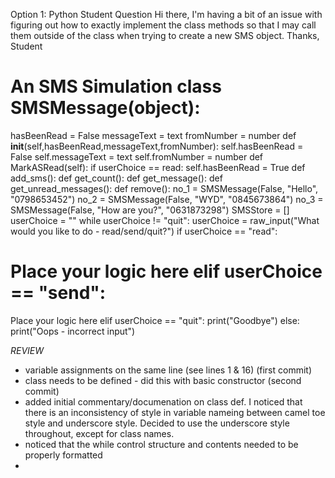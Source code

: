 Option 1: Python
Student Question
Hi there,
I'm having a bit of an issue with figuring out how to exactly implement the class
methods so that I may call them outside of the class when trying to create a new
SMS object.
Thanks,
Student

# An SMS Simulation class SMSMessage(object):
hasBeenRead = False messageText = text fromNumber = number
def __init__(self,hasBeenRead,messageText,fromNumber):
self.hasBeenRead = False self.messageText = text
self.fromNumber = number
def MarkASRead(self):
if userChoice == read:
self.hasBeenRead = True
def add_sms():
def get_count():
def get_message():
def get_unread_messages():
def remove():
no_1 = SMSMessage(False, "Hello", "0798653452")
no_2 = SMSMessage(False, "WYD", "0845673864")
no_3 = SMSMessage(False, "How are you?", "0631873298")
SMSStore = [] userChoice = ""
while userChoice != "quit":
userChoice = raw_input("What would you like to do -
read/send/quit?")
if userChoice == "read":
# Place your logic here elif userChoice == "send": #
Place your logic here elif userChoice == "quit":
print("Goodbye")
else:
print("Oops - incorrect input")


*REVIEW*

- variable assignments on the same line (see lines 1 & 16) (first commit)
- class needs to be defined - did this with basic constructor (second commit)
- added initial commentary/documenation on class def. I noticed that there is an inconsistency of style in variable nameing between camel toe style and underscore style. Decided to use the underscore style throughout, except for class names.
- noticed that the while control structure and contents needed to be properly formatted
- 
